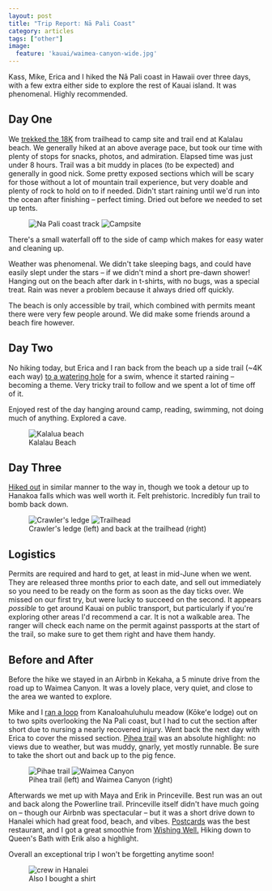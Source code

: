 ```yaml
---
layout: post
title: "Trip Report: Nā Pali Coast"
category: articles
tags: ["other"]
image:
  feature: 'kauai/waimea-canyon-wide.jpg'
---
```


Kass, Mike, Erica and I hiked the Nā Pali coast in Hawaii over three days, with a few extra either side to explore the rest of Kauai island. It was phenomenal. Highly recommended.

## Day One

We [trekked the 18K](https://www.strava.com/activities/9279637422) from trailhead to camp site and trail end at Kalalau beach. We generally hiked at an above average pace, but took our time with plenty of stops for snacks, photos, and admiration. Elapsed time was just under 8 hours. Trail was a bit muddy in places (to be expected) and generally in good nick. Some pretty exposed sections which will be scary for those without a lot of mountain trail experience, but very doable and plenty of rock to hold on to if needed. Didn't start raining until we'd run into the ocean after finishing – perfect timing. Dried out before we needed to set up tents.

<figure class='image-strip-1-to-2'>
  <img src="/images/kauai/na-pali-1.jpg" alt="Na Pali coast track" />
  <img src="/images/kauai/campsite.jpg" alt="Campsite" />
</figure>

There's a small waterfall off to the side of camp which makes for easy water and cleaning up.

Weather was phenomenal. We didn't take sleeping bags, and could have easily slept under the stars – if we didn't mind a short pre-dawn shower! Hanging out on the beach after dark in t-shirts, with no bugs, was a special treat. Rain was never a problem because it always dried off quickly.

The beach is only accessible by trail, which combined with permits meant there were very few people around. We did make some friends around a beach fire however.

## Day Two

No hiking today, but Erica and I ran back from the beach up a side trail (~4K each way)
[to a watering hole](https://www.strava.com/activities/9279637235) for a swim, whence it started raining – becoming a theme.
Very tricky trail to follow and we spent a lot of time off of it.

Enjoyed rest of the day hanging around camp, reading, swimming, not doing much of anything. Explored a cave.

<figure>
  <img src="/images/kauai/kalalua.jpg" alt="Kalalua beach" />
  <figcaption>Kalalau Beach</figcaption>
</figure>

## Day Three

[Hiked out](https://www.strava.com/activities/9279635134) in similar manner to the way in, though we took a detour up to Hanakoa falls which was well worth it. Felt prehistoric. Incredibly fun trail to bomb back down.

<figure class='image-strip'>
  <img src="/images/kauai/na-pali-3.jpg" alt="Crawler's ledge" />
  <img src="/images/kauai/na-pali-2.jpg" alt="Trailhead" />
  <figcaption>Crawler's ledge (left) and back at the trailhead (right)</figcaption>
</figure>

## Logistics

Permits are required and hard to get, at least in mid-June when we went. They are released three months prior to each date, and sell out immediately so you need to be ready on the form as soon as the day ticks over. We missed on our first try, but were lucky to succeed on the second. It appears _possible_ to get around Kauai on public transport, but particularly if you're exploring other areas I'd recommend a car. It is not a walkable area. The ranger will check each name on the permit against passports at the start of the trail, so make sure to get them right and have them handy.


## Before and After

Before the hike we stayed in an Airbnb in Kekaha, a 5 minute drive from the road up to Waimea Canyon. It was a lovely place, very quiet, and close to the area we wanted to explore.

Mike and I [ran a loop](https://www.strava.com/activities/9254968695) from Kanaloahuluhulu meadow (Kōkeʻe lodge) out on to two spits overlooking the Na Pali coast, but I had to cut the section after short due to nursing a nearly recovered injury. Went back the next day with Erica to cover the missed section. [Pihea trail](https://www.strava.com/activities/9260624549) was an absolute highlight: no views due to weather, but was muddy, gnarly, yet mostly runnable. Be sure to take the short out and back up to the pig fence.

<figure class='image-strip-1-to-2'>
  <img src="/images/kauai/pihae.jpg" alt="Pihae trail" />
  <img src="/images/kauai/waimea-canyon.jpg" alt="Waimea Canyon" />
  <figcaption>Pihea trail (left) and Waimea Canyon (right)</figcaption>
</figure>

Afterwards we met up with Maya and Erik in Princeville. Best run was an out and back along the Powerline trail. Princeville itself didn't have much going on – though our Airbnb was spectacular – but it was a short drive down to Hanalei which had great food, beach, and vibes. [Postcards](https://www.postcardscafe.com/) was the best restaurant, and I got a great smoothie from [Wishing Well.](https://wishingwellshaveice.com/) Hiking down to Queen's Bath with Erik also a highlight.

Overall an exceptional trip I won't be forgetting anytime soon!

<figure>
  <img src="/images/kauai/hanalei.jpg" alt="crew in Hanalei" />
  <figcaption>Also I bought a shirt</figcaption>
</figure>
